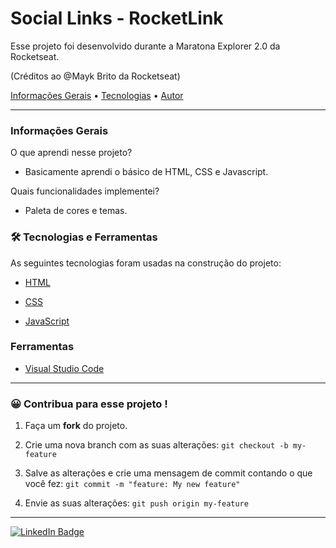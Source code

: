 <h1 align="left">Social Links - RocketLink</h1>

<p align="left">Esse projeto foi desenvolvido durante a Maratona Explorer 2.0 da Rocketseat.</p>

(Créditos ao @Mayk Brito da Rocketseat)

<p align="left">
 <a href="#informações-gerais">Informações Gerais</a> •
 <a href="#-tecnologias-e-ferramentas">Tecnologias</a> •
 <a href="#autor">Autor</a>
</p>

---
### Informações Gerais

O que aprendi nesse projeto? 

- Basicamente aprendi o básico de HTML, CSS e Javascript.

Quais funcionalidades implementei?

- Paleta de cores e temas.

### 🛠 Tecnologias e Ferramentas

As seguintes tecnologias foram usadas na construção do projeto:

- [HTML](https://developer.mozilla.org/pt-BR/docs/Web/HTML)

- [CSS](https://developer.mozilla.org/pt-BR/docs/Web/CSS)

- [JavaScript](https://developer.mozilla.org/pt-BR/docs/Web/JavaScript)

### Ferramentas

- [Visual Studio Code](https://code.visualstudio.com/)

---

### 😀 Contribua para esse projeto !

1. Faça um **fork** do projeto.

2. Crie uma nova branch com as suas alterações: `git checkout -b my-feature`

3. Salve as alterações e crie uma mensagem de commit contando o que você fez: `git commit -m "feature: My new feature"`

4. Envie as suas alterações: `git push origin my-feature`

---

[![LinkedIn Badge](https://img.shields.io/badge/-Gabriel%20Savaccini%20dos%20Santos-blue?style=flat-square&logo=Linkedin&logoColor=white&link=https://www.linkedin.com/in/gabrielsavaccini/)](https://www.linkedin.com/in/gabrielsavaccini/)
